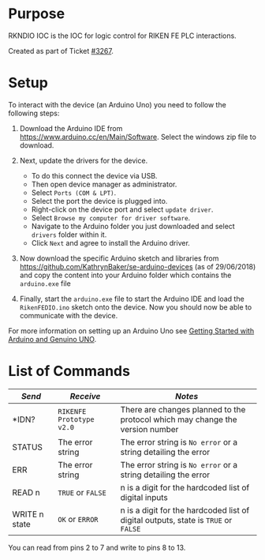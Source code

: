 # Purpose

RKNDIO IOC is the IOC for logic control for RIKEN FE PLC interactions.

Created as part of Ticket [#3267](https://github.com/ISISComputingGroup/IBEX/issues/3267).

# Setup

To interact with the device (an Arduino Uno) you need to follow the following steps:

1. Download the Arduino IDE from https://www.arduino.cc/en/Main/Software. Select the windows zip file to download.

2. Next, update the drivers for the device. 
    - To do this connect the device via USB.
    - Then open device manager as administrator.
    - Select `Ports (COM & LPT)`.
    - Select the port the device is plugged into.
    - Right-click on the device port and select `update driver`. 
    - Select `Browse my computer for driver software`.
    - Navigate to the Arduino folder you just downloaded and select `drivers` folder within it.
    - Click `Next` and agree to install the Arduino driver.

3. Now download the specific Arduino sketch and libraries from https://github.com/KathrynBaker/se-arduino-devices (as of 29/06/2018) and copy the content into your Arduino folder which contains the `arduino.exe` file

4. Finally, start the `arduino.exe` file to start the Arduino IDE and load the `RikenFEDIO.ino` sketch onto the device. Now you should now be able to communicate with the device. 

For more information on setting up an Arduino Uno see [Getting Started with Arduino and Genuino UNO](https://www.arduino.cc/en/Guide/ArduinoUno#toc8).

# List of Commands

| *Send* | *Receive* | *Notes* |
| --- | --- | --- |
|*IDN?|`RIKENFE Prototype v2.0`|There are changes planned to the protocol which may change the version number|
|STATUS|The error string|The error string is `No error` or a string detailing the error|
|ERR|The error string|The error string is `No error` or a string detailing the error|
|READ n|`TRUE` or `FALSE`|n is a digit for the hardcoded list of digital inputs|
|WRITE n state|`OK` or `ERROR`|n is a digit for the hardcoded list of digital outputs, state is `TRUE` or `FALSE`|

You can read from pins 2 to 7 and write to pins 8 to 13.
   
